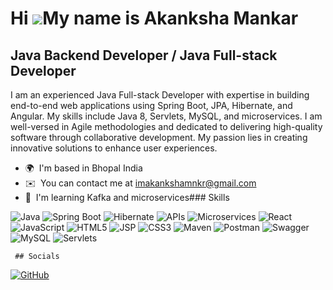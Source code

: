 Hi ![](https://user-images.githubusercontent.com/18350557/176309783-0785949b-9127-417c-8b55-ab5a4333674e.gif)My name is Akanksha Mankar
=======================================================================================================================================

Java Backend Developer / Java Full-stack Developer
--------------------------------------------------

I am an experienced Java Full-stack Developer with expertise in building end-to-end web applications using Spring Boot, JPA, Hibernate, and Angular. My skills include Java 8, Servlets, MySQL, and microservices. I am well-versed in Agile methodologies and dedicated to delivering high-quality software through collaborative development. My passion lies in creating innovative solutions to enhance user experiences.

*   🌍  I'm based in Bhopal India
*   ✉️  You can contact me at [imakankshamnkr@gmail.com](mailto:imakankshamnkr@gmail.com)
*   🧠  I'm learning Kafka and microservices### Skills 
<p align="left">
  <img src="https://img.shields.io/badge/Java-%23FF9800.svg?&style=for-the-badge&logo=java&logoColor=white" alt="Java" />
  <img src="https://img.shields.io/badge/Spring%20Boot-%236DB33F.svg?&style=for-the-badge&logo=spring-boot&logoColor=white" alt="Spring Boot" />
  <img src="https://img.shields.io/badge/Hibernate-%23568BC5.svg?&style=for-the-badge&logo=hibernate&logoColor=white" alt="Hibernate" />
  <img src="https://img.shields.io/badge/APIs-%230077B5.svg?&style=for-the-badge&logo=api&logoColor=white" alt="APIs" />
  <img src="https://img.shields.io/badge/Microservices-%23000000.svg?&style=for-the-badge&logo=microservices&logoColor=white" alt="Microservices" />
  <img src="https://img.shields.io/badge/React-%2361DAFB.svg?&style=for-the-badge&logo=react&logoColor=white" alt="React" />
  <img src="https://img.shields.io/badge/JavaScript-%23F7DF1E.svg?&style=for-the-badge&logo=javascript&logoColor=white" alt="JavaScript" />
  <img src="https://img.shields.io/badge/HTML5-%23E34F26.svg?&style=for-the-badge&logo=html5&logoColor=white" alt="HTML5" />
  <img src="https://img.shields.io/badge/JSP-%23FFC837.svg?&style=for-the-badge&logo=jsp&logoColor=white" alt="JSP" />
  <img src="https://img.shields.io/badge/CSS3-%231572B6.svg?&style=for-the-badge&logo=css3&logoColor=white" alt="CSS3" />
  <img src="https://img.shields.io/badge/Maven-%23C71A36.svg?&style=for-the-badge&logo=apache-maven&logoColor=white" alt="Maven" />
  <img src="https://img.shields.io/badge/Postman-%23FF6C37.svg?&style=for-the-badge&logo=postman&logoColor=white" alt="Postman" />
  <img src="https://img.shields.io/badge/Swagger-%2385EA2D.svg?&style=for-the-badge&logo=swagger&logoColor=white" alt="Swagger" />
  <img src="https://img.shields.io/badge/MySQL-%234479A1.svg?&style=for-the-badge&logo=mysql&logoColor=white" alt="MySQL" />
  <img src="https://img.shields.io/badge/Servlets-%23FFA726.svg?&style=for-the-badge&logo=servlet&logoColor=white" alt="Servlets" />
</p>
                    
     ## Socials

<p align="left">
  <a href="https://www.github.com/Aquamankar" target="_blank" rel="noreferrer">
    <img src="https://img.shields.io/badge/GitHub-%23121011.svg?&style=for-the-badge&logo=github&logoColor=white" alt="GitHub" />
  </a>
</p>
